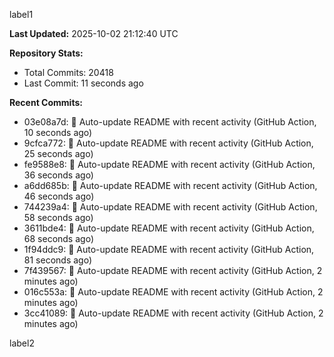 
label1 
<!-- ACTIVITY_START -->
**Last Updated:** 2025-10-02 21:12:40 UTC

**Repository Stats:**
- Total Commits: 20418
- Last Commit: 11 seconds ago

**Recent Commits:**
- 03e08a7d: 🤖 Auto-update README with recent activity (GitHub Action, 10 seconds ago)
- 9cfca772: 🤖 Auto-update README with recent activity (GitHub Action, 25 seconds ago)
- fe9588e8: 🤖 Auto-update README with recent activity (GitHub Action, 36 seconds ago)
- a6dd685b: 🤖 Auto-update README with recent activity (GitHub Action, 46 seconds ago)
- 744239a4: 🤖 Auto-update README with recent activity (GitHub Action, 58 seconds ago)
- 3611bde4: 🤖 Auto-update README with recent activity (GitHub Action, 68 seconds ago)
- 1f94ddc9: 🤖 Auto-update README with recent activity (GitHub Action, 81 seconds ago)
- 7f439567: 🤖 Auto-update README with recent activity (GitHub Action, 2 minutes ago)
- 016c553a: 🤖 Auto-update README with recent activity (GitHub Action, 2 minutes ago)
- 3cc41089: 🤖 Auto-update README with recent activity (GitHub Action, 2 minutes ago)
<!-- ACTIVITY_END -->

label2
